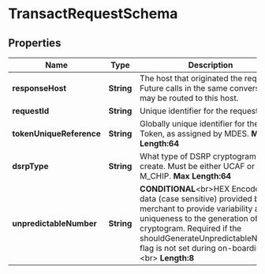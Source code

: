 

# TransactRequestSchema

## Properties

Name | Type | Description | Notes
------------ | ------------- | ------------- | -------------
**responseHost** | **String** | The host that originated the request. Future calls in the same conversation may be routed to this host.  |  [optional]
**requestId** | **String** | Unique identifier for the request.  | 
**tokenUniqueReference** | **String** | Globally unique identifier for the Token, as assigned by MDES.    __Max Length:64__  | 
**dsrpType** | **String** | What type of DSRP cryptogram to create. Must be either UCAF or M_CHIP.     __Max Length:64__  | 
**unpredictableNumber** | **String** | __CONDITIONAL__&lt;br&gt;HEX Encoded data (case sensitive) provided by the merchant to provide variability and uniqueness to the generation of a cryptogram.  Required if the shouldGenerateUnpredictableNumber flag is not set during on-boarding.&lt;br&gt; __Length:8__            |  [optional]



